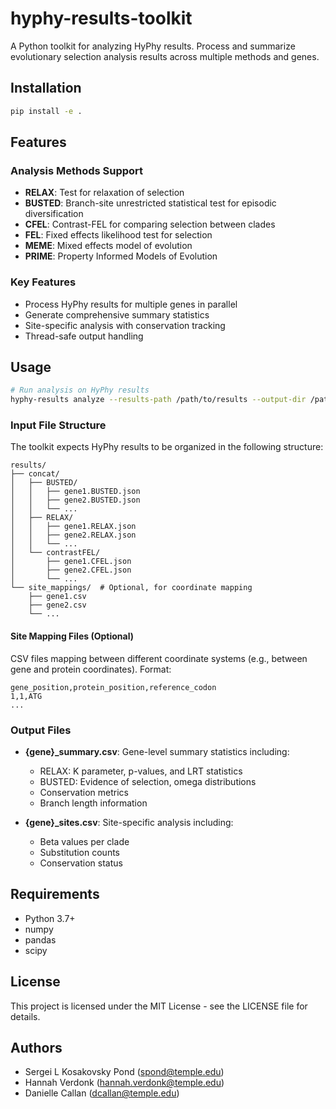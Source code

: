 # hyphy-results-toolkit
A Python toolkit for analyzing HyPhy results. Process and summarize evolutionary selection analysis results across multiple methods and genes.

## Installation

```bash
pip install -e .
```

## Features

### Analysis Methods Support
- **RELAX**: Test for relaxation of selection
- **BUSTED**: Branch-site unrestricted statistical test for episodic diversification
- **CFEL**: Contrast-FEL for comparing selection between clades
- **FEL**: Fixed effects likelihood test for selection
- **MEME**: Mixed effects model of evolution
- **PRIME**: Property Informed Models of Evolution

### Key Features
- Process HyPhy results for multiple genes in parallel
- Generate comprehensive summary statistics
- Site-specific analysis with conservation tracking
- Thread-safe output handling

## Usage

```bash
# Run analysis on HyPhy results
hyphy-results analyze --results-path /path/to/results --output-dir /path/to/output --site-mappings /path/to/mappings
```

### Input File Structure

The toolkit expects HyPhy results to be organized in the following structure:

```
results/
├── concat/
│   ├── BUSTED/
│   │   ├── gene1.BUSTED.json
│   │   ├── gene2.BUSTED.json
│   │   └── ...
│   ├── RELAX/
│   │   ├── gene1.RELAX.json
│   │   ├── gene2.RELAX.json
│   │   └── ...
│   └── contrastFEL/
│       ├── gene1.CFEL.json
│       ├── gene2.CFEL.json
│       └── ...
└── site_mappings/  # Optional, for coordinate mapping
    ├── gene1.csv
    ├── gene2.csv
    └── ...
```

#### Site Mapping Files (Optional)
CSV files mapping between different coordinate systems (e.g., between gene and protein coordinates). Format:
```csv
gene_position,protein_position,reference_codon
1,1,ATG
...
```

### Output Files
- **{gene}_summary.csv**: Gene-level summary statistics including:
  - RELAX: K parameter, p-values, and LRT statistics
  - BUSTED: Evidence of selection, omega distributions
  - Conservation metrics
  - Branch length information

- **{gene}_sites.csv**: Site-specific analysis including:
  - Beta values per clade
  - Substitution counts
  - Conservation status

## Requirements

- Python 3.7+
- numpy
- pandas
- scipy

## License

This project is licensed under the MIT License - see the LICENSE file for details.

## Authors

- Sergei L Kosakovsky Pond (spond@temple.edu)
- Hannah Verdonk (hannah.verdonk@temple.edu)
- Danielle Callan (dcallan@temple.edu)
